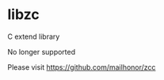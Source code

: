 # libzc
C extend library

No longer supported

Please visit <A href="https://github.com/mailhonor/zcc">https://github.com/mailhonor/zcc</A>

